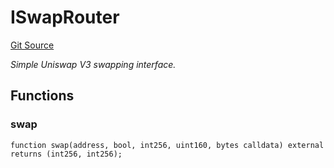 # ISwapRouter
[Git Source](https://github.com/NaniDAO/accounts/blob/e66e0bb629a546845f0f148f99320ebf78829ff1/src/paymasters/NEETH.sol)

*Simple Uniswap V3 swapping interface.*


## Functions
### swap


```solidity
function swap(address, bool, int256, uint160, bytes calldata) external returns (int256, int256);
```

